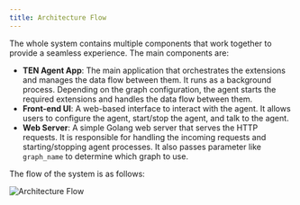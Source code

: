 ```yaml
---
title: Architecture Flow
---
```


The whole system contains multiple components that work together to provide a seamless experience. The main components are:

- **TEN Agent App**: The main application that orchestrates the extensions and manages the data flow between them. It runs as a background process. Depending on the graph configuration, the agent starts the required extensions and handles the data flow between them.
- **Front-end UI**: A web-based interface to interact with the agent. It allows users to configure the agent, start/stop the agent, and talk to the agent.
- **Web Server**: A simple Golang web server that serves the HTTP requests. It is responsible for handling the incoming requests and starting/stopping agent processes. It also passes parameter like `graph_name` to determine which graph to use.

The flow of the system is as follows:

![Architecture Flow](/assets/png/architecture_flow.png?raw=true)
